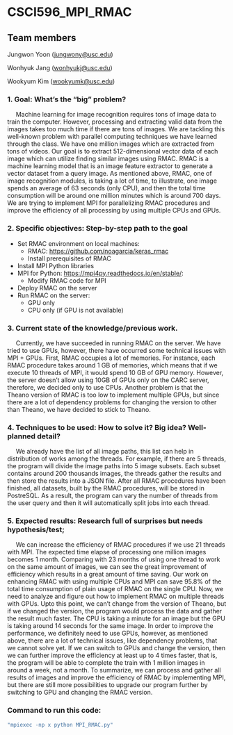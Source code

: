 # CSCI596_MPI_RMAC
## Team members

Jungwon Yoon (jungwony@usc.edu)

Wonhyuk Jang (wonhyukj@usc.edu)

Wookyum Kim (wookyumk@usc.edu)

### 1. Goal: What’s the “big” problem? 
  &nbsp;&nbsp;&nbsp;&nbsp; Machine learning for image recognition requires tons of image data to train the computer. However, processing and extracting valid data from the images takes too much time if there are tons of images. We are tackling this well-known problem with parallel computing techniques we have learned through the class. We have one million images which are extracted from tons of videos. Our goal is to extract 512-dimensional vector data of each image which can utilize finding similar images using RMAC. RMAC is a machine learning model that is an image feature extractor to generate a vector dataset from a query image. As mentioned above, RMAC, one of image recognition modules, is taking a lot of time, to illustrate, one image spends an average of 63 seconds (only CPU), and then the total time consumption will be around one million minutes which is around 700 days. We are trying to implement MPI for parallelizing RMAC procedures and improve the efficiency of all processing by using multiple CPUs and GPUs.
  
### 2. Specific objectives: Step-by-step path to the goal 
- Set RMAC environment on local machines:
  - RMAC: https://github.com/noagarcia/keras_rmac 
  - Install prerequisites of RMAC
- Install MPI Python libraries
- MPI for Python: https://mpi4py.readthedocs.io/en/stable/:
  - Modify RMAC code for MPI
- Deploy RMAC on the server
- Run RMAC on the server:
  - GPU only
  - CPU only (if GPU is not available)

### 3. Current state of the knowledge/previous work.
  &nbsp;&nbsp;&nbsp;&nbsp; Currently, we have succeeded in running RMAC on the server. We have tried to use GPUs, however, there have occurred some technical issues with MPI + GPUs. First, RMAC occupies a lot of memories. For instance, each RMAC procedure takes around 1 GB of memories, which means that if we execute 10 threads of MPI, it would spend 10 GB of GPU memory. However, the server doesn’t allow using 10GB of GPUs only on the CARC server, therefore, we decided only to use CPUs. Another problem is that the Theano version of RMAC is too low to implement multiple GPUs, but since there are a lot of dependency problems for changing the version to other than Theano, we have decided to stick to Theano.

### 4. Techniques to be used: How to solve it? Big idea? Well-planned detail? 
  &nbsp;&nbsp;&nbsp;&nbsp; We already have the list of all image paths, this list can help in distribution of works among the threads. For example, if there are 5 threads, the program will divide the image paths into 5 image subsets. Each subset contains around 200 thousands images, the threads gather the results and then store the results into a JSON file. After all RMAC procedures have been finished, all datasets, built by the RMAC procedures, will be stored in PostreSQL. As a result, the program can vary the number of threads from the user query and then it will automatically split jobs into each thread.

### 5. Expected results: Research full of surprises but needs hypothesis/test;
  &nbsp;&nbsp;&nbsp;&nbsp; We can increase the efficiency of RMAC procedures if we use 21 threads with MPI. The expected time elapse of processing one million images becomes 1 month. Comparing with 23 months of using one thread to work on the same amount of images, we can see the great improvement of efficiency which results in a great amount of time saving. Our work on enhancing RMAC with using multiple CPUs and MPI can save 95.8% of the total time consumption of plain usage of RMAC on the single CPU. Now, we need to analyze and figure out how to implement RMAC on multiple threads with GPUs. Upto this point, we can’t change from the version of Theano, but if we changed the version, the program would process the data and gather the result much faster. The CPU is taking a minute for an image but the GPU is taking around 14 seconds for the same image. In order to improve the performance, we definitely need to use GPUs, however, as mentioned above, there are a lot of technical issues, like dependency problems, that we cannot solve yet. If we can switch to GPUs and change the version, then we can further improve the efficiency at least up to 4 times faster, that is, the program will be able to complete the train with 1 million images in around a week, not a month. To summarize, we can process and gather all results of images and improve the efficiency of RMAC by implementing MPI, but there are still more possibilities to upgrade our program further by switching to GPU and changing the RMAC version.

### Command to run this code:
```bash 
"mpiexec -np x python MPI_RMAC.py"
```
